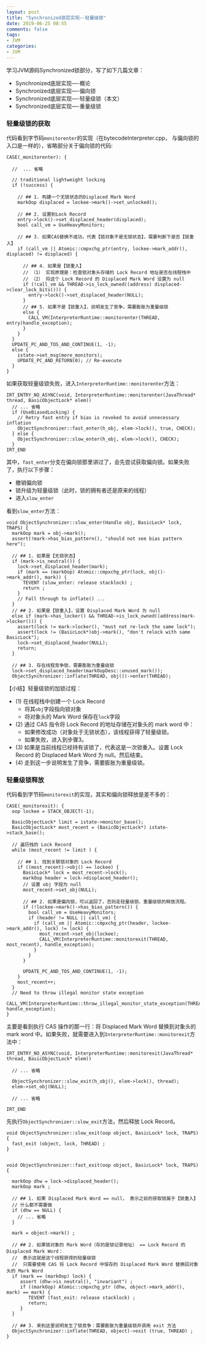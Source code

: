 ```yaml
---
layout: post
title: "Synchronized底层实现—-轻量级锁"
date: 2019-06-25 08:55
comments: false
tags: 
- JVM
categories:	
- JVM
---
```


学习JVM源码Synchronized锁部分，写了如下几篇文章：
* Synchronized底层实现—-概论
* Synchronized底层实现—-偏向锁
* Synchronized底层实现—-轻量级锁（本文）
* Synchronized底层实现—-重量级锁

<!--more-->


### 轻量级锁的获取
代码看到字节码`monitorenter`的实现（在bytecodeInterpreter.cpp， 与偏向锁的入口是一样的），省略部分关于偏向锁的代码:
```
CASE(_monitorenter): {

  //  ... 省略
  
  // traditional lightweight locking
  if (!success) {
  
    // ## 1. 构建一个无锁状态的Displaced Mark Word
    markOop displaced = lockee->mark()->set_unlocked();
    
    // ## 2. 设置到Lock Record
    entry->lock()->set_displaced_header(displaced);
    bool call_vm = UseHeavyMonitors;
    
    // ## 3. 如果CAS替换不成功，代表【锁对象不是无锁状态】，需要判断下是否【锁重入】
    if (call_vm || Atomic::cmpxchg_ptr(entry, lockee->mark_addr(), displaced) != displaced) {
      
      // ## 4. 如果是【锁重入】
      // （1） 实现原理是：检查锁对象头存储的 Lock Record 地址是否在线程栈中
      // （2） 将这个 Lock Record 的 Displaced Mark Word 设置为 null
      if (!call_vm && THREAD->is_lock_owned((address) displaced->clear_lock_bits())) {
        entry->lock()->set_displaced_header(NULL);
      } 
      // ## 5. 如果不是【锁重入】，说明发生了竞争，需要膨胀为重量级锁
      else {
        CALL_VM(InterpreterRuntime::monitorenter(THREAD, entry)handle_exception);
      }
    }
  }
  UPDATE_PC_AND_TOS_AND_CONTINUE(1, -1);
  else {
    istate->set_msg(more_monitors);
    UPDATE_PC_AND_RETURN(0); // Re-execute
  }
}
```
如果获取轻量级锁失败，进入`InterpreterRuntime::monitorenter`方法：
```
IRT_ENTRY_NO_ASYNC(void, InterpreterRuntime::monitorenter(JavaThread* thread, BasicObjectLock* elem))
  // ... 省略
  if (UseBiasedLocking) {
    // Retry fast entry if bias is revoked to avoid unnecessary inflation
    ObjectSynchronizer::fast_enter(h_obj, elem->lock(), true, CHECK);
  } else {
    ObjectSynchronizer::slow_enter(h_obj, elem->lock(), CHECK);
  }
IRT_END  
```
其中，`fast_enter`分支在偏向锁那里讲过了，会先尝试获取偏向锁。如果失败了，执行以下步骤：
* 撤销偏向锁
* 锁升级为轻量级锁（此时，锁的拥有者还是原来的线程）
* 进入`slow_enter`

看到`slow_enter`方法：
```
void ObjectSynchronizer::slow_enter(Handle obj, BasicLock* lock, TRAPS) {
  markOop mark = obj->mark();
  assert(!mark->has_bias_pattern(), "should not see bias pattern here");
  
  // ## 1. 如果是【无锁状态】
  if (mark->is_neutral()) {
    lock->set_displaced_header(mark);
    if (mark == (markOop) Atomic::cmpxchg_ptr(lock, obj()->mark_addr(), mark)) {
      TEVENT (slow_enter: release stacklock) ;
      return ;
    }
    // Fall through to inflate() ...
  } 
  // ## 2. 如果是【锁重入】，设置 Displaced Mark Word 为 null
  else if (mark->has_locker() && THREAD->is_lock_owned((address)mark->locker())) {
    assert(lock != mark->locker(), "must not re-lock the same lock");
    assert(lock != (BasicLock*)obj->mark(), "don't relock with same BasicLock");
    lock->set_displaced_header(NULL);
    return;
  }
  
  // ## 3. 存在线程竞争锁，需要膨胀为重量级锁
  lock->set_displaced_header(markOopDesc::unused_mark());
  ObjectSynchronizer::inflate(THREAD, obj())->enter(THREAD);
```

【小结】轻量级锁的加锁过程：
* (1) 在线程栈中创建一个 Lock Record
  * 将其`obj`字段指向锁对象
  * 将对象头的 Mark Word 保存在`lock`字段
* (2) 通过 CAS 指令将 Lock Record 的地址存储在对象头的 mark word 中：
  * 如果修改成功（对象处于无锁状态），该线程获得了轻量级锁。
  * 如果失败，进入到步骤3。
* (3) 如果是当前线程已经持有该锁了，代表这是一次锁重入。设置 Lock Record 的 Displaced Mark Word 为 null。然后结束。
* (4) 走到这一步说明发生了竞争，需要膨胀为重量级锁。


### 轻量级锁释放
代码看到字节码`monitorexit`的实现，其实和偏向锁释放是差不多的：
```
CASE(_monitorexit): {
  oop lockee = STACK_OBJECT(-1);
  
  BasicObjectLock* limit = istate->monitor_base();
  BasicObjectLock* most_recent = (BasicObjectLock*) istate->stack_base();
  
  // 遍历栈的 Lock Record
  while (most_recent != limit ) {
  
    // ## 1. 找到关联锁对象的 Lock Record
    if ((most_recent)->obj() == lockee) {
      BasicLock* lock = most_recent->lock();
      markOop header = lock->displaced_header();
      // 设置 obj 字段为 null
      most_recent->set_obj(NULL);
      
      // ## 2. 如果是偏向锁，可以返回了，否则走轻量级锁、重量级锁的释放流程。
      if (!lockee->mark()->has_bias_pattern()) {
        bool call_vm = UseHeavyMonitors;
        if (header != NULL || call_vm) {
          if (call_vm || Atomic::cmpxchg_ptr(header, lockee->mark_addr(), lock) != lock) {
            most_recent->set_obj(lockee);
            CALL_VM(InterpreterRuntime::monitorexit(THREAD, most_recent), handle_exception);
          }
        }
      }
      
      UPDATE_PC_AND_TOS_AND_CONTINUE(1, -1);
    }
    most_recent++;
  }
  // Need to throw illegal monitor state exception
  CALL_VM(InterpreterRuntime::throw_illegal_monitor_state_exception(THREAD), handle_exception);
}
```
主要是看到执行 CAS 操作的那一行：将 Displaced Mark Word 替换到对象头的 mark word 中。如果失败，就需要进入到`InterpreterRuntime::monitorexit`方法中：
```
IRT_ENTRY_NO_ASYNC(void, InterpreterRuntime::monitorexit(JavaThread* thread, BasicObjectLock* elem))

  // ... 省略

  ObjectSynchronizer::slow_exit(h_obj(), elem->lock(), thread);
  elem->set_obj(NULL);
  
  // ... 省略
  
IRT_END  
```
先执行`ObjectSynchronizer::slow_exit`方法，然后释放 Lock Record。


```
void ObjectSynchronizer::slow_exit(oop object, BasicLock* lock, TRAPS) {
  fast_exit (object, lock, THREAD) ;
}


void ObjectSynchronizer::fast_exit(oop object, BasicLock* lock, TRAPS) {

  markOop dhw = lock->displaced_header();
  markOop mark ;
  
  // ## 1. 如果 Displaced Mark Word == null， 表示之前的获取锁属于【锁重入】
  // 什么都不需要做
  if (dhw == NULL) {
    // ... 省略
  }
  
  mark = object->mark() ;
  
  // ## 2. 如果锁对象的 Mark Word（存的是锁记录地址） == Lock Record 的 Displaced Mark Word：
  //  表示这就是这个线程获得的轻量级锁
  //  只需要使用 CAS 将 Lock Record 中保存的 Displaced Mark Word 替换回对象头的 Mark Word
  if (mark == (markOop) lock) {
     assert (dhw->is_neutral(), "invariant") ;
     if ((markOop) Atomic::cmpxchg_ptr (dhw, object->mark_addr(), mark) == mark) {
        TEVENT (fast_exit: release stacklock) ;
        return;
     }
  }
  
  // ## 3. 来到这里说明发生了锁竞争：需要膨胀为重量级锁并调用 exit 方法
  ObjectSynchronizer::inflate(THREAD, object)->exit (true, THREAD) ;
}
```



